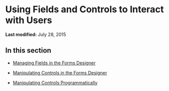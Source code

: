 
# Using Fields and Controls to Interact with Users

 **Last modified:** July 28, 2015


## In this section


-  [Managing Fields in the Forms Designer](4de30daa-6931-4259-8430-e3954dc8cc3d.md)
    
-  [Manipulating Controls in the Forms Designer](4636106e-d3e6-4ecd-83a6-94f12e39400c.md)
    
-  [Manipulating Controls Programmatically](26090216-916d-43e0-98a4-72c710d76cd8.md)
    

